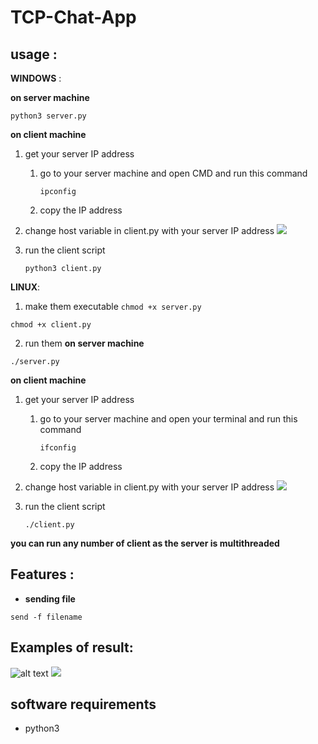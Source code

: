 # TCP-Chat-App


## usage :
**WINDOWS** :

**on server machine**

`python3 server.py`

**on client machine**

1. get your server IP address
    1. go to your server machine and open CMD and run this command
    
        `ipconfig`
        
    2. copy the IP address
2. change host variable in client.py with your server IP address
        ![](https://i.imgur.com/IWnlM2O.png)
3. run the client script

      `python3 client.py`


**LINUX**:

1. make them executable
`chmod +x server.py`

`chmod +x client.py`

2. run them
**on server machine**

`./server.py`

**on client machine**

1. get your server IP address
    1. go to your server machine and open your terminal and run this command
    
        `ifconfig`
        
    2. copy the IP address
2. change host variable in client.py with your server IP address
        ![](https://i.imgur.com/IWnlM2O.png)
3. run the client script

      `./client.py`

**you can run any number of client as the server is multithreaded**


## Features :
- **sending file**

`send -f filename`


## Examples of result:

![alt text](https://i.imgur.com/35WxOwC.png)
![](https://i.imgur.com/hQeBqqh.jpg)

## software requirements
- python3


